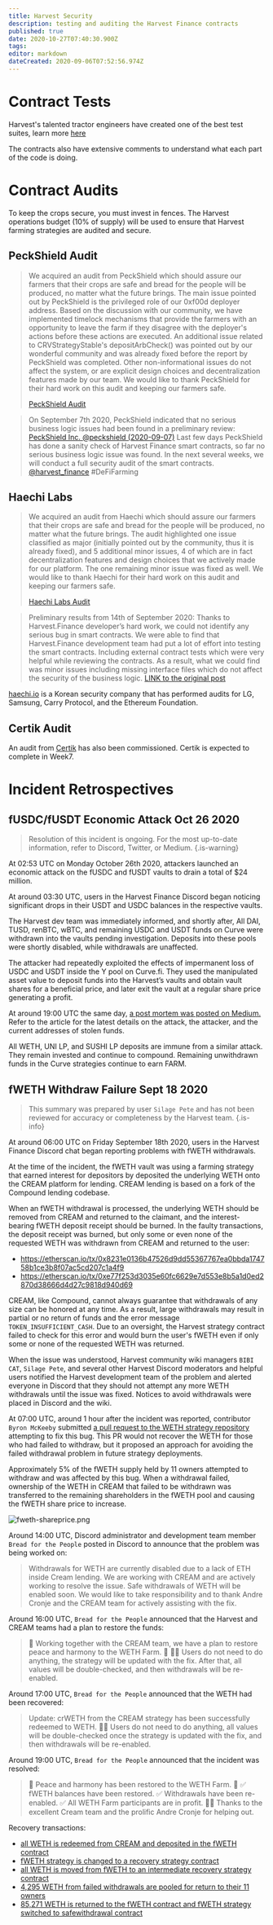 ```yaml
---
title: Harvest Security
description: testing and auditing the Harvest Finance contracts
published: true
date: 2020-10-27T07:40:30.900Z
tags: 
editor: markdown
dateCreated: 2020-09-06T07:52:56.974Z
---
```


# Contract Tests

Harvest's talented tractor engineers have created one of the best test suites, learn more [here](https://github.com/harvest-finance/harvest/tree/master/test)

The contracts also have extensive comments to understand what each part of the code is doing.

# Contract Audits

To keep the crops secure, you must invest in fences. The Harvest operations budget (10% of supply) will be used to ensure that Harvest farming strategies are audited and secure.


## PeckShield Audit

> We acquired an audit from PeckShield  which should assure our farmers that their crops are safe and bread for the people will be produced, no matter what the future brings. The main issue pointed out by PeckShield is the privileged role of our 0xf00d deployer address. Based on the discussion with our community, we have implemented timelock mechanisms that provide the farmers with an opportunity to leave the farm if they disagree with the deployer's actions before these actions are executed. An additional issue related to CRVStrategyStable's depositArbCheck() was pointed out by our wonderful community and was already fixed before the report by PeckShield was completed. Other non-informational issues do not affect the system, or are explicit design choices and decentralization features made by our team. We would like to thank PeckShield for their hard work on this audit and keeping our farmers safe.
> 
> [PeckShield Audit](https://github.com/harvest-finance/harvest/blob/master/audits/PeckShield-Harvest.pdf)



> On September 7th 2020, PeckShield indicated that no serious business logic issues had been found in a preliminary review:
 [PeckShield Inc. @peckshield (2020-09-07)](https://twitter.com/peckshield/status/1303012731197382656
)
Last few days PeckShield has done a sanity check of Harvest Finance smart contracts, so far no serious business logic issue was found.  In the next several weeks, we will conduct a full security audit of the smart contracts. [@harvest_finance](https://twitter.com/harvest_finance) #DeFiFarming


## Haechi Labs

> We acquired an audit from Haechi which should assure our farmers that their crops are safe and bread for the people will be produced, no matter what the future brings. The audit highlighted one issue classified as major (initially pointed out by the community, thus it is already fixed), and 5 additional minor issues, 4 of which are in fact decentralization features and design choices that we actively made for our platform. The one remaining minor issue was fixed as well. We would like to thank Haechi for their hard work on this audit and keeping our farmers safe.
> 
>  [Haechi Labs Audit](https://github.com/harvest-finance/harvest/blob/master/audits/Haechi-Harvest.pdf)
 


>  Preliminary results from 14th of September 2020: Thanks to Harvest.Finance developer’s hard work, we could not identify any serious bug in smart contracts. We were able to find that Harvest.Finance development team had put a lot of effort into testing the smart contracts. Including external contract tests which were very helpful while reviewing the contracts.
As a result, what we could find was minor issues including missing interface files which do not affect the security of the business logic. [LINK to the original post](https://medium.com/haechi-audit/harvest-finance-security-review-64782c98d2ae)

[haechi.io](https://haechi.io) is a Korean security company that has performed audits for LG, Samsung, Carry Protocol, and the Ethereum Foundation.


## Certik Audit

An audit from [Certik](https://twitter.com/certik_io) has also been commissioned. Certik is expected to complete in Week7.

# Incident Retrospectives

## fUSDC/fUSDT Economic Attack Oct 26 2020
> Resolution of this incident is ongoing. For the most up-to-date information, refer to Discord, Twitter, or Medium.
{.is-warning}

At 02:53 UTC on Monday October 26th 2020, attackers launched an economic attack on the fUSDC and fUSDT vaults to drain a total of $24 million.

At around 03:30 UTC, users in the Harvest Finance Discord began noticing significant drops in their USDT and USDC balances in the respective vaults.

The Harvest dev team was immediately informed, and shortly after, All DAI, TUSD, renBTC, wBTC, and remaining USDC and USDT funds on Curve were withdrawn into the vaults pending investigation. Deposits into these pools were shortly disabled, while withdrawals are unaffected.

The attacker had repeatedly exploited the effects of impermanent loss of USDC and USDT inside the Y pool on Curve.fi. They used the manipulated asset value to deposit funds into the Harvest’s vaults and obtain vault shares for a beneficial price, and later exit the vault at a regular share price generating a profit.

At around 19:00 UTC the same day, [a post mortem was posted on Medium.](https://medium.com/harvest-finance/harvest-flashloan-economic-attack-post-mortem-3cf900d65217) Refer to the article for the latest details on the attack, the attacker, and the current addresses of stolen funds.

All WETH, UNI LP, and SUSHI LP deposits are immune from a similar attack. They remain invested and continue to compound. Remaining unwithdrawn funds in the Curve strategies continue to earn FARM.


## fWETH Withdraw Failure Sept 18 2020

> This summary was prepared by user `Silage Pete` and has not been reviewed for accuracy or completeness by the Harvest team.
{.is-info}


At around 06:00 UTC on Friday September 18th 2020, users in the Harvest Finance Discord chat began reporting problems with fWETH withdrawals.

At the time of the incident, the fWETH vault was using a farming strategy that earned interest for depositors by deposited the underlying WETH onto the CREAM platform for lending. CREAM lending is based on a fork of the Compound lending codebase.

When an fWETH withdrawal is processed, the underlying WETH should be removed from CREAM and returned to the claimant, and the interest-bearing fWETH deposit receipt should be burned. In the faulty transactions, the deposit receipt was burned, but only some or even none of the requested WETH was withdrawn from CREAM and returned to the user:

- https://etherscan.io/tx/0x8231e0136b47526d9dd55367767ea0bbda174758b1ce3b8f07ac5cd207c1a4f9
- https://etherscan.io/tx/0xe77f253d3035e60fc6629e7d553e8b5a1d0ed2870d38666d4d27c9818d940d69

CREAM, like Compound, cannot always guarantee that withdrawals of any size can be honored at any time. As a result, large withdrawals may result in partial or no return of funds and the error message `TOKEN_INSUFFICIENT_CASH`. Due to an oversight, the Harvest strategy contract failed to check for this error and would burn the user's fWETH even if only some or none of the requested WETH was returned.

When the issue was understood, Harvest community wiki managers `BIBI CAT`, `Silage Pete`, and several other Harvest Discord moderators and helpful users notified the Harvest development team of the problem and alerted everyone in Discord that they should not attempt any more WETH withdrawals until the issue was fixed. Notices to avoid withdrawals were placed in Discord and the wiki.

At 07:00 UTC, around 1 hour after the incident was reported, contributor `Byron McKeeby` submitted [a pull request to the WETH strategy repository](https://github.com/harvest-finance/harvest/pull/4/files) attempting to fix this bug. This PR would not recover the WETH for those who had failed to withdraw, but it proposed an approach for avoiding the failed withdrawal problem in future strategy deployments.

Approximately 5% of the fWETH supply held by 11 owners attempted to withdraw and was affected by this bug. When a withdrawal failed, ownership of the WETH in CREAM that failed to be withdrawn was transferred to the remaining shareholders in the fWETH pool and causing the fWETH share price to increase.

![fweth-shareprice.png](/fweth-shareprice.png)


Around 14:00 UTC, Discord administrator and development team member `Bread for the People` posted in Discord to announce that the problem was being worked on:

> Withdrawals for WETH are currently disabled due to a lack of ETH inside Cream lending. We are working with CREAM and are actively working to resolve the issue. Safe withdrawals of WETH will be enabled soon. We would like to take responsibility and to thank Andre Cronje and the CREAM team for actively assisting with the fix.

Around 16:00 UTC, `Bread for the People` announced that the Harvest and CREAM teams had a plan to restore the funds:

> :rice_scene: Working together with the CREAM team, we have a plan to restore peace and harmony to the WETH Farm. :rice_scene: :man_farmer: Users do not need to do anything, the strategy will be updated with the fix. After that, all values will be double-checked, and then withdrawals will be re-enabled.

Around 17:00 UTC, `Bread for the People` announced that the WETH had been recovered:

> Update: crWETH from the CREAM strategy has been successfully redeemed to WETH. 
:man_farmer: Users do not need to do anything, all values will be double-checked once the strategy is updated with the fix, and then withdrawals will be re-enabled.

Around 19:00 UTC, `Bread for the People` announced that the incident was resolved:

> :rice_scene: Peace and harmony has been restored to the WETH Farm. :rice_scene: 
:white_check_mark: fWETH balances have been restored. 
:white_check_mark: Withdrawals have been re-enabled.
:white_check_mark: All WETH Farm participants are in profit.
:man_farmer: Thanks to the excellent Cream team and the prolific Andre Cronje for helping out.

Recovery transactions:
- [all WETH is redeemed from CREAM and deposited in the fWETH contract](https://etherscan.io/tx/0x519acf0a0a71f944e2ae573740d399b77d60220e7c8e4b22742c2a76f2cad69a)
- [fWETH strategy is changed to a recovery strategy contract](https://etherscan.io/tx/0x4482df10258c414853155be260ce4626a645779aa9b600deead35eb621395675)
- [all WETH is moved from fWETH to an intermediate recovery strategy contract](https://etherscan.io/address/0x26d3e02999beffaeb07af3a94438769df0ee4150#tokentxns)
- [4,295 WETH from failed withdrawals are pooled for return to their 11 owners](https://etherscan.io/address/0x23b6c1f600111895cc4536d070eb35660500d670#tokentxns)
- [85,271 WETH is returned to the fWETH contract and fWETH strategy switched to safewithdrawal contract](https://etherscan.io/tx/0x706068b557f9b61a3780f357daf0f6b710d80db86fec72aaae003b4a8110af1d)






